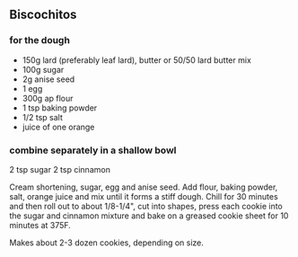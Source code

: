 ## Biscochitos

### for the dough

* 150g lard (preferably leaf lard), butter or 50/50 lard butter mix
* 100g sugar
* 2g anise seed
* 1 egg
* 300g ap flour
* 1 tsp baking powder
* 1/2 tsp salt
* juice of one orange

### combine separately in a shallow bowl

2 tsp sugar
2 tsp cinnamon

Cream shortening, sugar, egg and anise seed. Add flour, baking powder, salt, orange juice and mix until it forms a stiff dough. Chill for 30 minutes and then roll out to about 1/8-1/4", cut into shapes, press each cookie into the sugar and cinnamon mixture and bake on a greased cookie sheet for 10 minutes at 375F.

Makes about 2-3 dozen cookies, depending on size.
